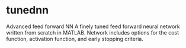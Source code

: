 # tunednn
Advanced feed forward NN 
A finely tuned feed forward neural network written from scratch in MATLAB.  Network includes options for the cost function, activation function, and early stopping criteria.
